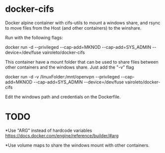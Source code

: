 # docker-cifs
Docker alpine container with cifs-utils to mount a windows share, and rsync to move files from the Host (and other containers) to the winshare.

Run with the following flags:

docker run -d --privileged --cap-add=MKNOD --cap-add=SYS_ADMIN --device=/dev/fuse vairoleto/docker-cifs

This container have a mount folder that can be used to share files between other containers and the windows share. Just add the "-v" flag

docker run -d -v /linuxFolder:/mnt/openvpn --privileged --cap-add=MKNOD --cap-add=SYS_ADMIN --device=/dev/fuse vairoleto/docker-cifs

Edit the windows path and credentials on the Dockerfile.


# TODO
*Use "ARG" instead of hardcode variables
https://docs.docker.com/engine/reference/builder/#arg

*Use volume maps to share the windows mount with other containers.
